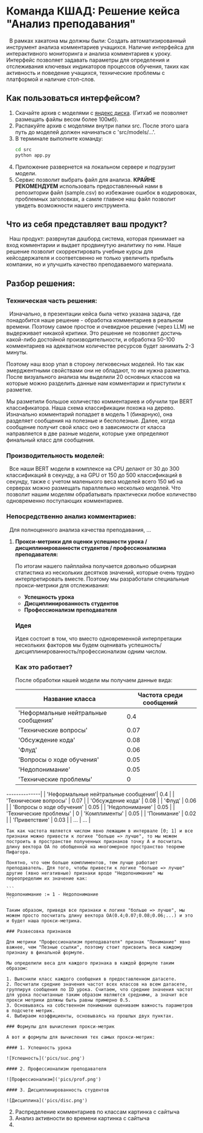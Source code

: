 # Команда КШАД: Решение кейса "Анализ преподавания"
&nbsp;&nbsp;В рамках хакатона мы должны были:
Создать автоматизированный инструмент анализа комментариев учащихся.
Наличие интерфейса для интерактивного мониторинга и анализа комментариев к уроку. Интерфейс
позволяет задавать параметры для определения и отслеживания ключевых индикаторов процессов
обучения, таких как активность и поведение учащихся, технические проблемы с платформой и
наличие стоп-слов.
## Как пользоваться интерфейсом?

1. Скачайте архив с моделями с [яндекс диска](https://disk.yandex.ru/d/rGe0fGk9n6BmnQ). (Гитхаб не позволяет размещать файлы весом более 100мб).
2. Распакуйте архив с моделями внутри папки src. После этого шага путь до моделей должен начинаться с 'src/models/...'.
3. В терминале выполните команду:
   ```bash
   cd src
   python app.py
   ```
4. Приложение развернется на локальном сервере и подгрузит модели.
5. Сервис позволит выбрать файл для анализа. **КРАЙНЕ РЕКОМЕНДУЕМ** использовать предоставленный нами в репозитории файл (sample.csv) во избежание ошибок в кодировоках, проблемных заголовках, а самле главное наш файл позволит увидеть возможности нашего инструмента. 

## Что из себя представляет ваш продукт?

&nbsp;&nbsp;Наш продукт: разврнутая дашборд система, которая принимает на вход комментарии и выдает продвинутую аналитику по ним. Наше решение позволит скорректировать учебные курсы для кейсодержателя и соответсвенно не только увеличить прибыль компании, но и улучшить качество преподаваемого материала.

## Разбор решения:

### Техническая часть решения:

&nbsp;&nbsp;Изначально, в презентации кейса была четко указана задача, где понадобится наше решение - обработка комментариев в реальном времени. Поэтому самое простое и очевидное решение (через LLM) не выдерживает никакой критики. Это решение не позволяет достичь какой-либо достойной производительности, и обработка 50-100 комментариев на адекватном количестве ресурсов будет занимать 2-3 минуты.

Поэтому наш взор упал в сторону легковесных моделей. Но так как эмерджентными свойствами они не обладают, то им нужна разметка. После визуального анализа мы выделили 20 основных классов на которые можно разделить данные нам комментарии и приступили к разметке.

Мы разметили большое количество комментариев и обучили три BERT классификатора. Наша схема классификации похожа на дерево. Изначально комментарий попадает в модель 1 (бинарную), она разделяет сообщения на полезные и бесполезные. Далее, когда сообщение получит свой класс оно в зависимости от класса направляется в две разные модели, которые уже определяют финальный класс для сообщения.

### Производительность моделей:

&nbsp;&nbsp;Все наши BERT модели в комплексе на CPU делают от 30 до 300 классификаций в секунду, а на GPU от 150 до 500 классификаций в секунду, также с учетом маленького веса моделей всего 150 мб на серверах можно размещать параллельно несколько моделей. Что позволит нашим моделям обрабатывать практически любое количество одновременно поступающих комментариев.

### Непосредственно анализ комментариев:

&nbsp;&nbsp;Для полноценного анализа качества преподавания, ...

1. **Прокси-метрики для оценки успешности урока / дисциплинированности студентов / профессионализма преподавателя:**

    По итогам нашего пайплайна получается довольно обширная статистика из нескольких десятков значений, которые очень трудно интерпретировать вместе. Поэтому мы разработали специальные прокси-метрики для отслеживания:

    - **Успешность урока**
    - **Дисциплинированность студентов**
    - **Профессионализм преподавателя**

    ### Идея

    Идея состоит в том, что вместо одновременной интерпретации нескольких факторов мы будем оценивать успешность/дисциплинированность/профессионализм одним числом.

    ### Как это работает?

    После обработки нашей модели мы получаем данные вида:

    | Название класса                     | Частота среди сообщений                                          |
    |-------------------------------------|------------------------------------------------------------------|
    | 'Неформальные нейтральные сообщения'| 0.4                                                              |
    | 'Технические вопросы'               | 0.07                                                             |
    | 'Обсуждение кода'                   | 0.08                                                             |
    | 'Флуд'                              | 0.06                                                             |
    | 'Вопросы о ходе обучения'           | 0.05                                                             |
    | 'Недопонимание'                     | 0.05                                                             |
    | 'Технические проблемы'              | 0
--------------|
    | 'Неформальные нейтральные сообщения'| 0.4                                                              |
    | 'Технические вопросы'               | 0.07                                                             |
    | 'Обсуждение кода'                   | 0.08                                                             |
    | 'Флуд'                              | 0.06                                                             |
    | 'Вопросы о ходе обучения'           | 0.05                                                             |
    | 'Недопонимание'                     | 0.05                                                             |
    | 'Технические проблемы'              | 0
   | 'Комплименты'                       | 0.05                                                             |
   | 'Понимание'                         | 0.02                                                             |
   | 'Приветствие'                       | 0.03                                                             |
   | ...                                 | ...                                                              |

    Так как частота является числом явно лежащим в интервале [0; 1] и все признаки можно привести к логике "больше => лучше", то мы можем построить в пространстве полученных признаков точку А и посчитать длину вектора ОА по обобщенной на многомерное пространство теореме Пифагора.

    Понятно, что чем больше комплиментов, тем лучше работает преподаватель. Для того, чтобы привести к логике "больше => лучше" другие (явно негативные) признаки вроде "Недопонимание" мы переопределим их значение как:
    
    ```
    Недопонимание := 1 - Недопонимание
    ```

    Таким образом, приведя все признаки к логике "больше => лучше", мы можем просто посчитать длину вектора OA(0.4;0.07;0.08;0.06;...) и это и будет наша прокси-метрика.

    ### Развесовка признаков

    Для метрики "Профессионализм преподавателя" признак "Понимание" явно важнее, чем "Пезные ссылки", поэтому стоит присвоить веса каждому признаку в финальной формуле.

    Мы определили веса для каждого признака в каждой формуле таким образом:

    1. Выяснили класс каждого сообщения в предоставленном датасете.
    2. Посчитали средние значения частот всех классов на всем датасете, группируя сообщения по ID урока. Считаем, что средние значения частот для урока посчитанные таким образом являются средними, а значит все прокси метрики должны быть равны примерно 0.5.
    3. Основываясь на собственном понимании оцениваем важность параметров в подсчете метрик.
    4. Выбираем коэффициенты, основываясь на прошлых двух пунктах.

    ### Формулы для вычисления прокси-метрик

    А вот и формулы для вычисления тех самых прокси-метрик:

    #### 1. Успешность урока

    ![Успешность]('pics/suc.png')

    #### 2. Профессионализм преподавателя

    ![Профессионализм]('pics/prof.png')

    #### 3. Дисциплинированность студентов

    ![Дисциплина]('pics/disc.png')
2. Распределение комментариев по классам
    картинка с сайтыча
3. Анализ активности во времени
    картинка с сайтыча
4.
